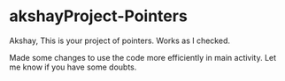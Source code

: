 # akshayProject-Pointers
Akshay, This is your project of pointers. Works as I checked.

Made some changes to use the code more efficiently in main activity. Let me know if you have some doubts.
